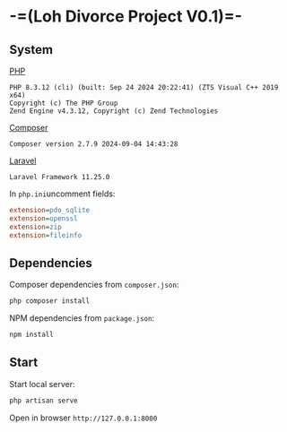 # -=(Loh Divorce Project V0.1)=-

## System
[PHP](https://windows.php.net/download#php-8.3)
```
PHP 8.3.12 (cli) (built: Sep 24 2024 20:22:41) (ZTS Visual C++ 2019 x64)
Copyright (c) The PHP Group
Zend Engine v4.3.12, Copyright (c) Zend Technologies
```

[Composer](https://getcomposer.org/download/)
```
Composer version 2.7.9 2024-09-04 14:43:28
```

[Laravel](https://laravel.com/docs/11.x/installation)
```
Laravel Framework 11.25.0
```

In `php.ini`uncomment fields:
```ini
extension=pdo_sqlite
extension=openssl
extension=zip
extension=fileinfo
```


## Dependencies
Composer dependencies from `composer.json`:
```bash
php composer install
```

NPM dependencies from `package.json`:
```bash
npm install
```


## Start
Start local server:
```bash
php artisan serve
```

Open in browser `http://127.0.0.1:8000`